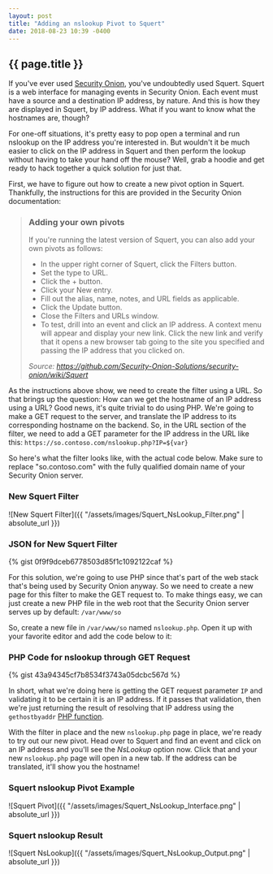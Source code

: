 ```yaml
---
layout: post
title: "Adding an nslookup Pivot to Squert"
date: 2018-08-23 10:39 -0400
---
```


## {{ page.title }}
If you've ever used [Security Onion][securityonion], you've undoubtedly used Squert. Squert is a web interface for managing events in Security Onion. Each event must have a source and a destination IP address, by nature. And this is how they are displayed in Squert, by IP address. What if you want to know what the hostnames are, though?
<!-- more -->

For one-off situations, it's pretty easy to pop open a terminal and run nslookup on the IP address you're interested in. But wouldn't it be much easier to click on the IP address in Squert and then perform the lookup without having to take your hand off the mouse? Well, grab a hoodie and get ready to hack together a quick solution for just that.

First, we have to figure out how to create a new pivot option in Squert. Thankfully, the instructions for this are provided in the Security Onion documentation:
> ### Adding your own pivots
>If you're running the latest version of Squert, you can also add your own pivots as follows:
>
> * In the upper right corner of Squert, click the Filters button.
> * Set the type to URL.
> * Click the + button.
> * Click your New entry.
> * Fill out the alias, name, notes, and URL fields as applicable.
> * Click the Update button.
> * Close the Filters and URLs window.
> * To test, drill into an event and click an IP address. A context menu will appear and display your new link. Click the new link and verify that it opens a new browser tab going to the site you specified and passing the IP address that you clicked on.
>
> *Source: https://github.com/Security-Onion-Solutions/security-onion/wiki/Squert*

As the instructions above show, we need to create the filter using a URL. So that brings up the question: How can we get the hostname of an IP address using a URL? Good news, it's quite trivial to do using PHP. We're going to make a GET request to the server, and translate the IP address to its corresponding hostname on the backend. So, in the URL section of the filter, we need to add a GET parameter for the IP address in the URL like this: `https://so.contoso.com/nslookup.php?IP=${var}`

So here's what the filter looks like, with the actual code below. Make sure to replace "so.contoso.com" with the fully qualified domain name of your Security Onion server.

### New Squert Filter
![New Squert Filter]({{ "/assets/images/Squert_NsLookup_Filter.png" | absolute_url }})

### JSON for New Squert Filter
{% gist 0f9f9dceb6778503d85f1c1092122caf %}

For this solution, we're going to use PHP since that's part of the web stack that's being used by Security Onion anyway. So we need to create a new page for this filter to make the GET request to. To make things easy, we can just create a new PHP file in the web root that the Security Onion server serves up by default: `/var/www/so`

So, create a new file in `/var/www/so` named `nslookup.php`. Open it up with your favorite editor and add the code below to it:

### PHP Code for nslookup through GET Request
{% gist 43a94345cf7b8534f3743a05dcbc567d %}

In short, what we're doing here is getting the GET request parameter `IP` and validating it to be certain it is an IP address. If it passes that validation, then we're just returning the result of resolving that IP address using the `gethostbyaddr` [PHP function][gethostbyaddr].

With the filter in place and the new `nslookup.php` page in place, we're ready to try out our new pivot. Head over to Squert and find an event and click on an IP address and you'll see the *NsLookup* option now. Click that and your new `nslookup.php` page will open in a new tab. If the address can be translated, it'll show you the hostname!

### Squert nslookup Pivot Example
![Squert Pivot]({{ "/assets/images/Squert_NsLookup_Interface.png" | absolute_url }})

### Squert nslookup Result
![Squert NsLookup]({{ "/assets/images/Squert_NsLookup_Output.png" | absolute_url }})

[securityonion]: https://securityonion.net/
[gethostbyaddr]: http://php.net/manual/en/function.gethostbyaddr.php

